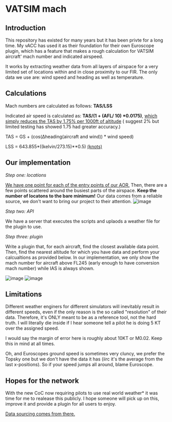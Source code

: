 # VATSIM mach

## Introduction
This repository has existed for many years but it has been privte for a long time. My vACC has used it as their foundation for their own Euroscope plugin, which has a feature that makes a rough calculation for VATSIM aircraft' mach number and indicated airspeed.

It works by extracting weather data from all layers of airspace for a very limited set of locations within and in close proximity to our FIR. The only data we use are: wind speed and heading as well as temperature. 

## Calculations
Mach numbers are calculated as follows: **TAS/LSS**

Indicated air speed is calculated as: **TAS/(1 + (AFL/ 10) *0.0175)**, [which simply reduces the TAS by 1.75% per 1000ft of altitude](https://skybrary.aero/articles/true-airspeed#:~:text=A%20very%20simple%20rule%20of,every%201000%20ft%20of%20altitude) ( suggest 2% but limited testing has showed 1.75 had greater accuracy.)

TAS = GS + (cos(Δheading(aircraft and wind)) * wind speed)

LSS = 643.855*((kelvin/273.15)**0.5)    [(knots)](https://www.weather.gov/media/epz/wxcalc/speedOfSound.pdf)

## Our implementation
_Step one: locations_

[We have one point for each of the entry points of our AOR.](https://webtools.kusternet.ch/geo/coordinatesconverter) Then, there are a few points scattered around the busiest parts of the airspace. **Keep the number of locatons to the bare minimum!** Our data comes from a reliable source, we don't want to bring our project to their attention.
![image](https://user-images.githubusercontent.com/51272243/186398340-4fdaa9d9-ca1f-426e-9515-83dab72e739a.png)

_Step two: API_

We have a server that executes the scripts and uplaods a weather file for the plugin to use. 

_Step three: plugin_

Write a plugin that, for each aircraft, find the closest available data point. Then, find the nearest altitude for which you have data and perform your calcualtions as provided below. In our implementation, we only show the mach number for aircraft above FL245 (early enough to have conversion mach number) while IAS is always shown. 

![image](https://user-images.githubusercontent.com/51272243/186400200-e80c135c-f723-46b1-8465-b836c5224516.png)
![image](https://user-images.githubusercontent.com/51272243/186400664-4844bacd-099b-41b9-9704-9059b0872849.png)




## Limitations
Different weather enginers for different simulators will inevitably result in different speeds, even if the only reason is the so called "resolution" of their data. Therefore, it's ONLY meant to be as a reference tool, not the hard truth. I will literally die inside if I hear someone tell a pilot he is doing 5 KT over the assigned speed. 

I would say the margin of error here is roughly about 10KT or M0.02. Keep this in mind at all times. 

Oh, and Euroscopes ground speed is sometimes very cluncy, we prefer the Topsky one but we don't have the data it has (iirc it's the average from the last x-positions). So if your speed jumps all around, blame Euroscope.

## Hopes for the network
With the new CoC now requiring pilots to use real world weather* it was time for me to realease this publicly. I hope someone will pick up on this, improve it and provide a plugin for all users to enjoy. 

[Data sourcing comes from there.](https://github.com/Louis-He/windyLib/blob/master/windyLib.py)
